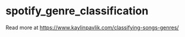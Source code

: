 # spotify_genre_classification

Read more at https://www.kaylinpavlik.com/classifying-songs-genres/
